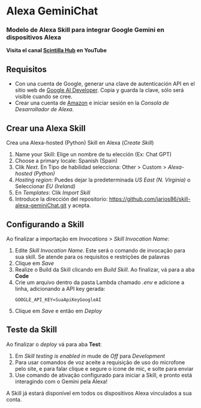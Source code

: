 # Alexa GeminiChat
### Modelo de Alexa Skill para integrar Google Gemini en dispositivos Alexa

**Visita el canal [Scintilla Hub](https://www.youtube.com/@scintillahub) en YouTube**

## Requisitos
*  Con una cuenta de Google, generar una clave de autenticación API en el sitio web de [Google AI Developer](https://ai.google.dev/). Copia y guarda la clave, sólo será visible cuando se cree.
* Crear una cuenta de [Amazon](https://www.amazon.com/ap/signin?openid.pape.preferred_auth_policies=Singlefactor&clientContext=132-2293245-7926858&openid.pape.max_auth_age=7200000&openid.return_to=https%3A%2F%2Fdeveloper.amazon.com%2Falexa%2Fconsole%2Fask&openid.identity=http%3A%2F%2Fspecs.openid.net%2Fauth%2F2.0%2Fidentifier_select&openid.assoc_handle=amzn_dante_us&openid.mode=checkid_setup&marketPlaceId=ATVPDKIKX0DER&openid.claimed_id=http%3A%2F%2Fspecs.openid.net%2Fauth%2F2.0%2Fidentifier_select&openid.ns=http%3A%2F%2Fspecs.openid.net%2Fauth%2F2.0&) e iniciar sesión en la _Consola de Desarrollador de Alexa_.
## Crear una Alexa Skill
Crea una Alexa-hosted (Python) Skill en Alexa (_Create Skill_)

1. Name your Skill: Elige un nombre de tu elección (Ex: Chat GPT)
2. Choose a primary locale: Spanish (Spain)
3. Clik _Next_. En Tipo de habilidad selecciona: Other > Custom > _Alexa-hosted (Python)_
4. _Hosting region_: Puedes dejar la predeterminada _US East (N. Virginia)_ o Seleccionar _EU (Ireland)_
5.  En _Templates_: Clik _Import Skill_
6. Introduce la dirección del repositorio: https://github.com/jarios86/skill-alexa-geminiChat.git y acepta.

## Configurando a Skill
Ao finalizar a importação em _Invocations_ > _Skill Invocation Name_:
1. Edite _Skill Invocation Name_. Este será o comando de invocação para sua skill. Se atende para os requisitos e restrições de palavras
2. Clique em _Save_
3. Realize o Build da Skill clicando em _Build Skill_. Ao finalizar, vá para a aba **Code**
4. Crie um arquivo dentro da pasta Lambda chamado _.env_ e adicione a linha, adicionando a API key gerada:
   ```shell
   GOOGLE_API_KEY=SuaApiKeyGoogleAI
   ```
5. Clique em _Save_ e então em _Deploy_
   
## Teste da Skill
Ao finalizar o _deploy_ vá para aba **Test**:
1. Em _Skill testing is enabled in_ mude de _Off_ para _Development_
2. Para usar comandos de voz aceite a requisição de uso do microfone pelo site, e para falar clique e segure o ícone de mic, e solte para enviar
3. Use comando de ativação configurado para iniciar a Skill, e pronto está interagindo com o Gemini pela Alexa!

A Skill já estará disponível em todos os dispositivos Alexa vinculados a sua conta.
